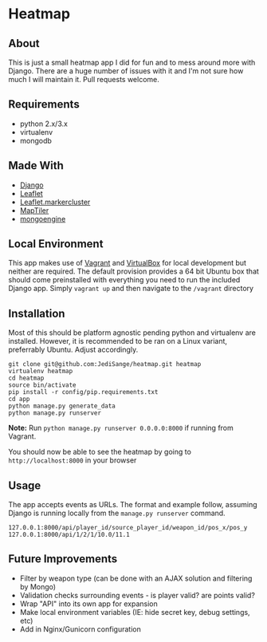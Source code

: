# Heatmap

## About
This is just a small heatmap app I did for fun and to mess around more with Django.  There are a huge number of issues with it and I'm not sure how much I will maintain it.  Pull requests welcome.

## Requirements
- python 2.x/3.x
- virtualenv
- mongodb

## Made With
- [Django](https://www.djangoproject.com/)
- [Leaflet](http://leafletjs.com/)
- [Leaflet.markercluster](https://github.com/Leaflet/Leaflet.markercluster)
- [MapTiler](http://www.maptiler.com)
- [mongoengine](http://mongoengine.org/)

## Local Environment
This app makes use of [Vagrant](https://www.vagrantup.com/) and [VirtualBox](https://www.virtualbox.org/) for local development but neither are required.  The default provision provides a 64 bit Ubuntu box that should come preinstalled with everything you need to run the included Django app.  Simply `vagrant up` and then navigate to the `/vagrant` directory

## Installation
Most of this should be platform agnostic pending python and virtualenv are installed.  However, it is recommended to be ran on a Linux variant, preferrably Ubuntu.  Adjust accordingly.

    git clone git@github.com:JediSange/heatmap.git heatmap
    virtualenv heatmap
    cd heatmap
    source bin/activate
    pip install -r config/pip.requirements.txt
    cd app
    python manage.py generate_data
    python manage.py runserver

**Note:** Run `python manage.py runserver 0.0.0.0:8000` if running from Vagrant.  

You should now be able to see the heatmap by going to `http://localhost:8000` in your browser

## Usage
The app accepts events as URLs.  The format and example follow, assuming Django is running locally from the `manage.py runserver` command.

    127.0.0.1:8000/api/player_id/source_player_id/weapon_id/pos_x/pos_y
    127.0.0.1:8000/api/1/2/1/10.0/11.1

## Future Improvements
- Filter by weapon type (can be done with an AJAX solution and filtering by Mongo)
- Validation checks surrounding events - is player valid? are points valid?
- Wrap "API" into its own app for expansion
- Make local environment variables (IE: hide secret key, debug settings, etc)
- Add in Nginx/Gunicorn configuration
